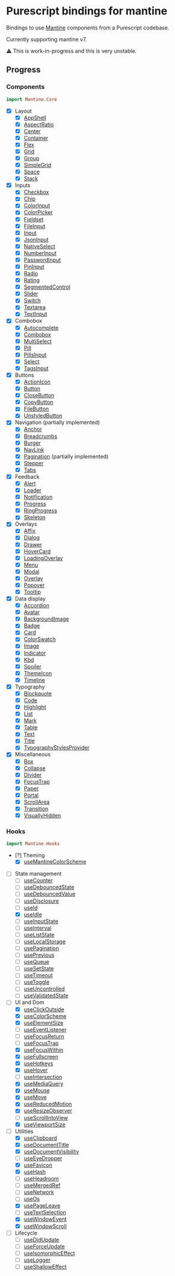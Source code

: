 # Purescript bindings for mantine

Bindings to use [Mantine](mantine.dev) components from a Purescript codebase.

Currently supporting mantine v7.

:warning: This is work-in-progress and this is very unstable.

## Progress

### Components

```purescript
import Mantine.Core
```

- [x] Layout
  - [x] [AppShell](https://mantine.dev/core/app-shell/)
  - [x] [AspectRatio](https://mantine.dev/core/aspect-ratio/)
  - [x] [Center](https://mantine.dev/core/center/)
  - [x] [Container](https://mantine.dev/core/container/)
  - [x] [Flex](https://mantine.dev/core/flex/)
  - [x] [Grid](https://mantine.dev/core/grid/)
  - [x] [Group](https://mantine.dev/core/group/)
  - [x] [SimpleGrid](https://mantine.dev/core/simple-grid/)
  - [x] [Space](https://mantine.dev/core/space/)
  - [x] [Stack](https://mantine.dev/core/stack/)
- [x] Inputs
  - [x] [Checkbox](https://mantine.dev/core/checkbox/)
  - [x] [Chip](https://mantine.dev/core/chip/)
  - [x] [ColorInput](https://mantine.dev/core/color-input/)
  - [x] [ColorPicker](https://mantine.dev/core/color-picker/)
  - [x] [Fieldset](https://mantine.dev/core/fieldset/)
  - [x] [FileInput](https://mantine.dev/core/file-input/)
  - [x] [Input](https://mantine.dev/core/input/)
  - [x] [JsonInput](https://mantine.dev/core/json-input/)
  - [x] [NativeSelect](https://mantine.dev/core/native-select/)
  - [x] [NumberInput](https://mantine.dev/core/number-input/)
  - [x] [PasswordInput](https://mantine.dev/core/password-input/)
  - [x] [PinInput](https://mantine.dev/core/password-input/)
  - [x] [Radio](https://mantine.dev/core/radio/)
  - [x] [Rating](https://mantine.dev/core/rating/)
  - [x] [SegmentedControl](https://mantine.dev/core/segmented-control/)
  - [x] [Slider](https://mantine.dev/core/slider/)
  - [x] [Switch](https://mantine.dev/core/switch/)
  - [x] [Textarea](https://mantine.dev/core/textarea/)
  - [x] [TextInput](https://mantine.dev/core/text-input/)
- [x] Combobox
  - [x] [Autocomplete](https://mantine.dev/core/autocomplete/)
  - [x] [Combobox](https://mantine.dev/core/combobox/)
  - [x] [MultiSelect](https://mantine.dev/core/multi-select/)
  - [x] [Pill](https://mantine.dev/core/pill/)
  - [x] [PillsInput](https://mantine.dev/core/pills-input/)
  - [x] [Select](https://mantine.dev/core/select/)
  - [x] [TagsInput](https://mantine.dev/core/tags-input/)
- [x] Buttons
  - [x] [ActionIcon](https://mantine.dev/core/action-icon/)
  - [x] [Button](https://mantine.dev/core/button/)
  - [x] [CloseButton](https://mantine.dev/core/close-button/)
  - [x] [CopyButton](https://mantine.dev/core/copy-button/)
  - [x] [FileButton](https://mantine.dev/core/file-button/)
  - [x] [UnstyledButton](https://mantine.dev/core/unstyled-button)
- [x] Navigation (partially implemented)
  - [x] [Anchor](https://mantine.dev/core/anchor/)
  - [x] [Breadcrumbs](https://mantine.dev/core/breadcrumbs/)
  - [x] [Burger](https://mantine.dev/core/burger/)
  - [x] [NavLink](https://mantine.dev/core/nav-link/)
  - [x] [Pagination](https://mantine.dev/core/pagination/) (partially implemented)
  - [x] [Stepper](https://mantine.dev/core/stepper/)
  - [x] [Tabs](https://mantine.dev/core/tabs/)
- [x] Feedback
  - [x] [Alert](https://mantine.dev/core/alert/)
  - [x] [Loader](https://mantine.dev/core/loader/)
  - [x] [Notification](https://mantine.dev/core/notification/)
  - [x] [Progress](https://mantine.dev/core/progress/)
  - [x] [RingProgress](https://mantine.dev/core/ring-progress/)
  - [x] [Skeleton](https://mantine.dev/core/skeleton/)
- [x] Overlays
  - [x] [Affix](https://mantine.dev/core/affix/)
  - [x] [Dialog](https://mantine.dev/core/dialog/)
  - [x] [Drawer](https://mantine.dev/core/drawer/)
  - [x] [HoverCard](https://mantine.dev/core/hover-card/)
  - [x] [LoadingOverlay](https://mantine.dev/core/loading-overlay/)
  - [x] [Menu](https://mantine.dev/core/menu/)
  - [x] [Modal](https://mantine.dev/core/modal/)
  - [x] [Overlay](https://mantine.dev/core/overlay/)
  - [x] [Popover](https://mantine.dev/core/popover/)
  - [x] [Tooltip](https://mantine.dev/core/tooltip/)
- [x] Data display
  - [x] [Accordion](https://mantine.dev/core/accordion/)
  - [x] [Avatar](https://mantine.dev/core/avatar/)
  - [x] [BackgroundImage](https://mantine.dev/core/background-image/)
  - [x] [Badge](https://mantine.dev/core/badge/)
  - [x] [Card](https://mantine.dev/core/card/)
  - [x] [ColorSwatch](https://mantine.dev/core/color-swatch/)
  - [x] [Image](https://mantine.dev/core/image/)
  - [x] [Indicator](https://mantine.dev/core/indicator/)
  - [x] [Kbd](https://mantine.dev/core/kbd/)
  - [x] [Spoiler](https://mantine.dev/core/spoiler/)
  - [x] [ThemeIcon](https://mantine.dev/core/theme-icon/)
  - [x] [Timeline](https://mantine.dev/core/timeline/)
- [x] Typography
  - [x] [Blockquote](https://mantine.dev/core/blockquote/)
  - [x] [Code](https://mantine.dev/core/code/)
  - [x] [Highlight](https://mantine.dev/core/highlight/)
  - [x] [List](https://mantine.dev/core/list/)
  - [x] [Mark](https://mantine.dev/core/mark/)
  - [x] [Table](https://mantine.dev/core/table/)
  - [x] [Text](https://mantine.dev/core/text/)
  - [x] [Title](https://mantine.dev/core/title/)
  - [x] [TypographyStylesProvider](https://mantine.dev/core/typography-styles-provider/)
- [x] Miscellaneous
  - [x] [Box](https://mantine.dev/core/box/)
  - [x] [Collapse](https://mantine.dev/core/collapse/)
  - [x] [Divider](https://mantine.dev/core/divider/)
  - [x] [FocusTrap](https://mantine.dev/core/focus-trap/)
  - [x] [Paper](https://mantine.dev/core/paper/)
  - [x] [Portal](https://mantine.dev/core/portal/)
  - [x] [ScrollArea](https://mantine.dev/core/scroll-area/)
  - [x] [Transition](https://mantine.dev/core/transition/)
  - [x] [VisuallyHidden](https://mantine.dev/core/visually-hidden/)

### Hooks

```purescript
import Mantine.Hooks
```

- [?] Theming
  - [x] [useMantineColorScheme](https://mantine.dev/guides/dark-theme/#colorschemeprovider)
- [ ] State management
  - [ ] [useCounter](https://mantine.dev/hooks/use-counter/)
  - [ ] [useDebouncedState](https://mantine.dev/hooks/use-debounced-state/)
  - [ ] [useDebouncedValue](https://mantine.dev/hooks/use-debounced-value/)
  - [ ] [useDisclosure](https://mantine.dev/hooks/use-disclosure/)
  - [ ] [useId](https://mantine.dev/hooks/use-id/)
  - [x] [useIdle](https://mantine.dev/hooks/use-idle/)
  - [ ] [useInputState](https://mantine.dev/hooks/use-input-state/)
  - [ ] [useInterval](https://mantine.dev/hooks/use-interval/)
  - [ ] [useListState](https://mantine.dev/hooks/use-list-state/)
  - [ ] [useLocalStorage](https://mantine.dev/hooks/use-local-storage/)
  - [ ] [usePagination](https://mantine.dev/hooks/use-pagination/)
  - [ ] [usePrevious](https://mantine.dev/hooks/use-previous/)
  - [ ] [useQueue](https://mantine.dev/hooks/use-queue/)
  - [ ] [useSetState](https://mantine.dev/hooks/use-set-state/)
  - [ ] [useTimeout](https://mantine.dev/hooks/use-timeout/)
  - [ ] [useToggle](https://mantine.dev/hooks/use-toggle/)
  - [ ] [useUncontrolled](https://mantine.dev/hooks/use-uncontrolled/)
  - [ ] [useValidatedState](https://mantine.dev/hooks/use-validated-state/)
- [ ] UI and Dom
  - [x] [useClickOutside](https://mantine.dev/hooks/use-click-outside/)
  - [x] [useColorScheme](https://mantine.dev/hooks/use-color-scheme/)
  - [x] [useElementSize](https://mantine.dev/hooks/use-element-size/)
  - [ ] [useEventListener](https://mantine.dev/hooks/use-event-listener/)
  - [ ] [useFocusReturn](https://mantine.dev/hooks/use-focus-return/)
  - [ ] [useFocusTrap](https://mantine.dev/hooks/use-focus-trap/)
  - [x] [useFocusWithin](https://mantine.dev/hooks/use-focus-within/)
  - [x] [useFullscreen](https://mantine.dev/hooks/use-fullscreen/)
  - [x] [useHotkeys](https://mantine.dev/hooks/use-hotkeys/)
  - [x] [useHover](https://mantine.dev/hooks/use-hover/)
  - [ ] [useIntersection](https://mantine.dev/hooks/use-intersection/)
  - [x] [useMediaQuery](https://mantine.dev/hooks/use-media-query/)
  - [x] [useMouse](https://mantine.dev/hooks/use-mouse/)
  - [x] [useMove](https://mantine.dev/hooks/use-move/)
  - [x] [useReducedMotion](https://mantine.dev/hooks/use-reduced-motion/)
  - [x] [useResizeObserver](https://mantine.dev/hooks/use-resize-observer/)
  - [ ] [useScrollIntoView](https://mantine.dev/hooks/use-scroll-into-view/)
  - [x] [useViewportSize](https://mantine.dev/hooks/use-viewport-size/)
- [ ] Utilities
  - [x] [useClipboard](https://mantine.dev/hooks/use-clipboard/)
  - [x] [useDocumentTitle](https://mantine.dev/hooks/use-document-title/)
  - [x] [useDocumentVisibility](https://mantine.dev/hooks/use-document-visibility/)
  - [ ] [useEyeDropper](https://mantine.dev/hooks/use-eye-dropper/)
  - [x] [useFavicon](https://mantine.dev/hooks/use-favicon/)
  - [x] [useHash](https://mantine.dev/hooks/use-hash/)
  - [ ] [useHeadroom](https://mantine.dev/hooks/use-headroom/)
  - [ ] [useMergedRef](https://mantine.dev/hooks/use-merged-ref/)
  - [ ] [useNetwork](https://mantine.dev/hooks/use-network/)
  - [ ] [useOs](https://mantine.dev/hooks/use-os/)
  - [x] [usePageLeave](https://mantine.dev/hooks/use-page-leave/)
  - [ ] [useTextSelection](https://mantine.dev/hooks/use-text-selection/)
  - [x] [useWindowEvent](https://mantine.dev/hooks/use-window-event/)
  - [x] [useWindowScroll](https://mantine.dev/hooks/use-window-scroll/)
- [ ] Lifecycle
  - [ ] [useDidUpdate](https://mantine.dev/hooks/use-did-update/)
  - [ ] [useForceUpdate](https://mantine.dev/hooks/use-force-update/)
  - [ ] [useIsomorphicEffect](https://mantine.dev/hooks/use-isomorphic-effect/)
  - [ ] [useLogger](https://mantine.dev/hooks/use-logger/)
  - [ ] [useShallowEffect](https://mantine.dev/hooks/use-shallow-effect/)
